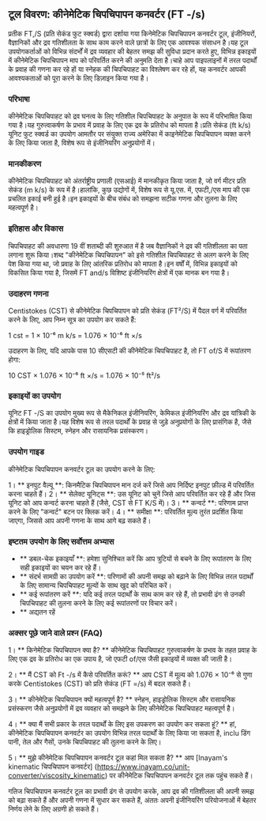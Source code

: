 ## टूल विवरण: कीनेमेटिक चिपचिपापन कनवर्टर (FT -/s)

प्रतीक FT,/S (प्रति सेकंड फुट स्क्वर्ड) द्वारा दर्शाया गया किनेमेटिक चिपचिपापन कनवर्टर टूल, इंजीनियरों, वैज्ञानिकों और द्रव गतिशीलता के साथ काम करने वाले छात्रों के लिए एक आवश्यक संसाधन है।यह टूल उपयोगकर्ताओं को विभिन्न संदर्भों में द्रव व्यवहार की बेहतर समझ की सुविधा प्रदान करते हुए, विभिन्न इकाइयों में कीनेमेटिक चिपचिपापन माप को परिवर्तित करने की अनुमति देता है।चाहे आप पाइपलाइनों में तरल पदार्थों के प्रवाह की गणना कर रहे हों या स्नेहक की चिपचिपाहट का विश्लेषण कर रहे हों, यह कनवर्टर आपकी आवश्यकताओं को पूरा करने के लिए डिज़ाइन किया गया है।

### परिभाषा

कीनेमेटिक चिपचिपाहट को द्रव घनत्व के लिए गतिशील चिपचिपाहट के अनुपात के रूप में परिभाषित किया गया है।यह गुरुत्वाकर्षण के प्रभाव में प्रवाह के लिए एक द्रव के प्रतिरोध को मापता है।प्रति सेकंड (ft k/s) यूनिट फुट स्क्वर्ड का उपयोग आमतौर पर संयुक्त राज्य अमेरिका में काइनेमेटिक चिपचिपापन व्यक्त करने के लिए किया जाता है, विशेष रूप से इंजीनियरिंग अनुप्रयोगों में।

### मानकीकरण

कीनेमेटिक चिपचिपाहट को अंतर्राष्ट्रीय प्रणाली (एसआई) में मानकीकृत किया जाता है, जो वर्ग मीटर प्रति सेकंड (m k/s) के रूप में है।हालांकि, कुछ उद्योगों में, विशेष रूप से यू.एस. में, एफटी,/एस माप की एक प्रचलित इकाई बनी हुई है।इन इकाइयों के बीच संबंध को समझना सटीक गणना और तुलना के लिए महत्वपूर्ण है।

### इतिहास और विकास

चिपचिपाहट की अवधारणा 19 वीं शताब्दी की शुरुआत में है जब वैज्ञानिकों ने द्रव की गतिशीलता का पता लगाना शुरू किया।शब्द "कीनेमेटिक चिपचिपापन" को इसे गतिशील चिपचिपाहट से अलग करने के लिए पेश किया गया था, जो प्रवाह के लिए आंतरिक प्रतिरोध को मापता है।इन वर्षों में, विभिन्न इकाइयों को विकसित किया गया है, जिसमें FT and/s विशिष्ट इंजीनियरिंग क्षेत्रों में एक मानक बन गया है।

### उदाहरण गणना

Centistokes (CST) से कीनेमेटिक चिपचिपापन को प्रति सेकंड (FT²/S) में पैदल वर्ग में परिवर्तित करने के लिए, आप निम्न सूत्र का उपयोग कर सकते हैं:

1 cst = 1 × 10⁻⁶ m k/s = 1.076 × 10⁻⁶ ft ×/s

उदाहरण के लिए, यदि आपके पास 10 सीएसटी की कीनेमेटिक चिपचिपाहट है, तो FT of/S में रूपांतरण होगा:

10 CST × 1.076 × 10⁻⁶ ft ×/s = 1.076 × 10⁻⁵ ft²/s

### इकाइयों का उपयोग

यूनिट FT -/S का उपयोग मुख्य रूप से मैकेनिकल इंजीनियरिंग, केमिकल इंजीनियरिंग और द्रव यांत्रिकी के क्षेत्रों में किया जाता है।यह विशेष रूप से तरल पदार्थों के प्रवाह से जुड़े अनुप्रयोगों के लिए प्रासंगिक है, जैसे कि हाइड्रोलिक सिस्टम, स्नेहन और रासायनिक प्रसंस्करण।

### उपयोग गाइड

कीनेमेटिक चिपचिपापन कनवर्टर टूल का उपयोग करने के लिए:

1। ** इनपुट वैल्यू **: किनमैटिक चिपचिपापन मान दर्ज करें जिसे आप निर्दिष्ट इनपुट फ़ील्ड में परिवर्तित करना चाहते हैं।
2। ** सेलेक्ट यूनिट्स **: उस यूनिट को चुनें जिसे आप परिवर्तित कर रहे हैं और जिस यूनिट को आप कन्वर्ट करना चाहते हैं (जैसे, CST से FT K/S में)।
3। ** कन्वर्ट **: परिणाम प्राप्त करने के लिए "कन्वर्ट" बटन पर क्लिक करें।
4। ** समीक्षा **: परिवर्तित मूल्य तुरंत प्रदर्शित किया जाएगा, जिससे आप अपनी गणना के साथ आगे बढ़ सकते हैं।

### इष्टतम उपयोग के लिए सर्वोत्तम अभ्यास

- ** डबल-चेक इकाइयाँ **: हमेशा सुनिश्चित करें कि आप त्रुटियों से बचने के लिए रूपांतरण के लिए सही इकाइयों का चयन कर रहे हैं।
- ** संदर्भ सामग्री का उपयोग करें **: परिणामों की अपनी समझ को बढ़ाने के लिए विभिन्न तरल पदार्थों के लिए सामान्य चिपचिपाहट मूल्यों के साथ खुद को परिचित करें।
- ** कई रूपांतरण करें **: यदि कई तरल पदार्थों के साथ काम कर रहे हैं, तो प्रभावी ढंग से उनकी चिपचिपाहट की तुलना करने के लिए कई रूपांतरणों पर विचार करें।
- ** अद्यतन रहें

### अक्सर पूछे जाने वाले प्रश्न (FAQ)

1। ** किनेमेटिक चिपचिपापन क्या है? **
कीनेमेटिक चिपचिपाहट गुरुत्वाकर्षण के प्रभाव के तहत प्रवाह के लिए एक द्रव के प्रतिरोध का एक उपाय है, जो एफटी of/एस जैसी इकाइयों में व्यक्त की जाती है।

2। ** मैं CST को Ft -/s में कैसे परिवर्तित करूं? **
आप CST में मूल्य को 1.076 × 10⁻⁶ से गुणा करके Centistokes (CST) को प्रति सेकंड (FT =/s) में बदल सकते हैं।

3। ** कीनेमेटिक चिपचिपापन क्यों महत्वपूर्ण है? **
स्नेहन, हाइड्रोलिक सिस्टम और रासायनिक प्रसंस्करण जैसे अनुप्रयोगों में द्रव व्यवहार को समझने के लिए कीनेमेटिक चिपचिपाहट महत्वपूर्ण है।

4। ** क्या मैं सभी प्रकार के तरल पदार्थों के लिए इस उपकरण का उपयोग कर सकता हूं? **
हां, कीनेमेटिक चिपचिपापन कनवर्टर का उपयोग विभिन्न तरल पदार्थों के लिए किया जा सकता है, inclu डिंग पानी, तेल और गैसों, उनके चिपचिपाहट की तुलना करने के लिए।

5। ** मुझे कीनेमेटिक चिपचिपापन कनवर्टर टूल कहां मिल सकता है? **
आप [Inayam's kinematic चिपचिपापन कनवर्टर] (https://www.inayam.co/unit-converter/viscosity_kinematic) पर कीनेमेटिक चिपचिपापन कनवर्टर टूल तक पहुंच सकते हैं।

गतिज चिपचिपापन कनवर्टर टूल का प्रभावी ढंग से उपयोग करके, आप द्रव की गतिशीलता की अपनी समझ को बढ़ा सकते हैं और अपनी गणना में सुधार कर सकते हैं, अंततः अपनी इंजीनियरिंग परियोजनाओं में बेहतर निर्णय लेने के लिए अग्रणी हो सकते हैं।